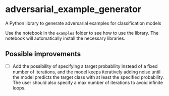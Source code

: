 # adversarial_example_generator

A Python library to generate adversarial examples for classification models

Use the notebook in the `examples` folder to see how to use the library. The notebook will automatically install the necessary libraries.

## Possible improvements

- [ ] Add the possibility of specifying a target probability instead of a fixed number of iterations, and the model keeps iteratively adding noise until the model predicts the target class with at least the specified probability. The user should also specify a max number of iterations to avoid infinite loops.

